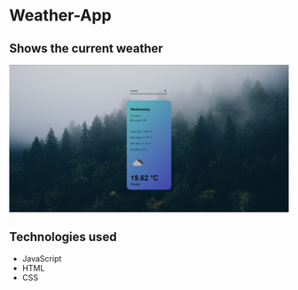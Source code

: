 # Weather-App

## Shows the current weather

![](img/page.PNG)

## Technologies used

* JavaScript
* HTML
* CSS